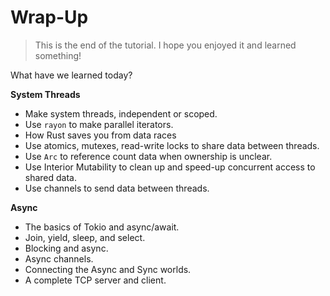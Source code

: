 # Wrap-Up

> This is the end of the tutorial. I hope you enjoyed it and learned something!

What have we learned today?

**System Threads**

* Make system threads, independent or scoped.
* Use `rayon` to make parallel iterators.
* How Rust saves you from data races
* Use atomics, mutexes, read-write locks to share data between threads.
* Use `Arc` to reference count data when ownership is unclear.
* Use Interior Mutability to clean up and speed-up concurrent access to shared data.
* Use channels to send data between threads.

**Async**

* The basics of Tokio and async/await.
* Join, yield, sleep, and select.
* Blocking and async.
* Async channels.
* Connecting the Async and Sync worlds.
* A complete TCP server and client.